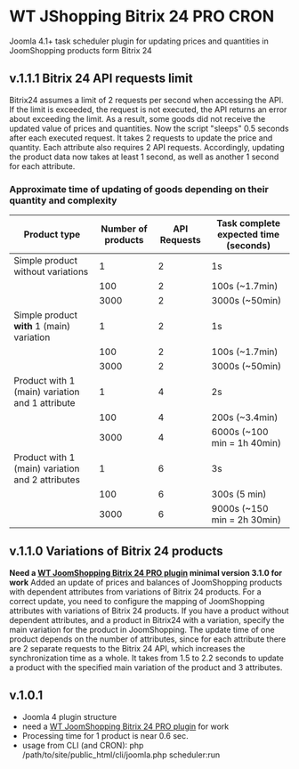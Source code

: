 # WT JShopping Bitrix 24 PRO CRON
Joomla 4.1+ task scheduler plugin for updating prices and quantities in JoomShopping products form Bitrix 24
## v.1.1.1 Bitrix 24 API requests limit
Bitrix24 assumes a limit of 2 requests per second when accessing the API. If the limit is exceeded, the request is not executed, the API returns an error about exceeding the limit. As a result, some goods did not receive the updated value of prices and quantities. 
Now the script "sleeps" 0.5 seconds after each executed request. It takes 2 requests to update the price and quantity. Each attribute also requires 2 API requests. Accordingly, updating the product data now takes at least 1 second, as well as another 1 second for each attribute.
###  Approximate time of updating of goods depending on their quantity and complexity
| Product type                                     | Number of products | API Requests | Task complete expected time (seconds) |
|--------------------------------------------------|--------------------|--------------|--------------------------------------|
| Simple product without variations                | 1                  | 2            | 1s                                   |
|                                                  | 100                | 2            | 100s (~1.7min)                       |
|                                                  | 3000               | 2            | 3000s (~50min)                       |
| Simple product **with** 1 (main) variation       | 1                  | 2            | 1s                                   |
|                                                  | 100                | 2            | 100s (~1.7min)                       |
|                                                  | 3000               | 2            | 3000s (~50min)                       |
| Product with 1 (main) variation and 1 attribute  | 1                  | 4            | 2s                                   |
|                                                  | 100                | 4            | 200s (~3.4min)                       |
|                                                  | 3000               | 4            | 6000s (~100 min = 1h 40min)         |
| Product with 1 (main) variation and 2 attributes | 1                  | 6            | 3s                                   |
|                                                  | 100                | 6            | 300s (5 min)                         |
|                                                  | 3000               | 6            | 9000s (~150 min = 2h 30min)          |

## v.1.1.0 Variations of Bitrix 24 products 
**Need a [WT JoomShopping Bitrix 24 PRO plugin](https://github.com/sergeytolkachyov/wt_jshopping_b24_pro) minimal version 3.1.0 for work**
Added an update of prices and balances of JoomShopping products with dependent attributes from variations of Bitrix 24 products. For a correct update, you need to configure the mapping of JoomShopping attributes with variations of Bitrix 24 products. If you have a product without dependent attributes, and a product in Bitrix24 with a variation, specify the main variation for the product in JoomShopping.
The update time of one product depends on the number of attributes, since for each attribute there are 2 separate requests to the Bitrix 24 API, which increases the synchronization time as a whole.
It takes from 1.5 to 2.2 seconds to update a product with the specified main variation of the product and 3 attributes.
## v.1.0.1
- Joomla 4 plugin structure
- need a [WT JoomShopping Bitrix 24 PRO plugin](https://github.com/sergeytolkachyov/wt_jshopping_b24_pro) for work
- Processing time for 1 product is near 0.6 sec.
- usage from CLI (and CRON): php /path/to/site/public_html/cli/joomla.php scheduler:run
